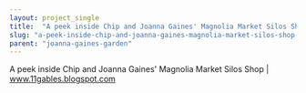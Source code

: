 ```yaml
---
layout: project_single
title:  "A peek inside Chip and Joanna Gaines' Magnolia Market Silos Shop | www.11gables.blogspot.com"
slug: "a-peek-inside-chip-and-joanna-gaines-magnolia-market-silos-shop-www11gablesblogspotcom"
parent: "joanna-gaines-garden"
---
```

A peek inside Chip and Joanna Gaines' Magnolia Market Silos Shop | www.11gables.blogspot.com